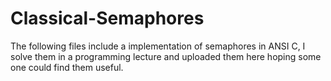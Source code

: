 Classical-Semaphores
====================

The following files include a implementation of semaphores in ANSI C, I solve them in a programming lecture and uploaded them here hoping some one could find them useful.


